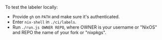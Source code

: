 To test the labeler locally:
- Provide `gh` on `PATH` and make sure it's authenticated.
- Enter `nix-shell` in `./ci/labels`.
- Run `./run.js OWNER REPO`, where OWNER is your username or "NixOS" and REPO the name of your fork or "nixpkgs".
